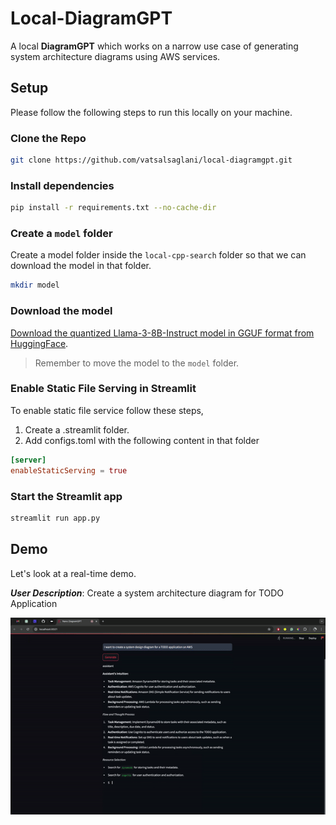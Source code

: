 # Local-DiagramGPT

A local **DiagramGPT** which works on a narrow use case of generating system architecture diagrams using AWS services.

## Setup

Please follow the following steps to run this locally on your machine.

### Clone the Repo

```sh
git clone https://github.com/vatsalsaglani/local-diagramgpt.git
```

### Install dependencies

```sh
pip install -r requirements.txt --no-cache-dir
```

### Create a `model` folder

Create a model folder inside the `local-cpp-search` folder so that we can download the model in that folder.

```sh
mkdir model
```

### Download the model

[Download the quantized Llama-3-8B-Instruct model in GGUF format from HuggingFace](https://huggingface.co/QuantFactory/Meta-Llama-3-8B-Instruct-GGUF/tree/main).

> Remember to move the model to the `model` folder.

### Enable Static File Serving in Streamlit

To enable static file service follow these steps,
1. Create a .streamlit folder.
2. Add configs.toml with the following content in that folder

```toml
[server]
enableStaticServing = true
```

### Start the Streamlit app

```sh
streamlit run app.py
```

## Demo

Let's look at a real-time demo.

**_User Description_**: Create a system architecture diagram for  TODO Application

![TODO System Architecture Diagram?](./assets/nano-diagram-gpt-4x-ezgif.com-video-to-gif-converter-2.gif)